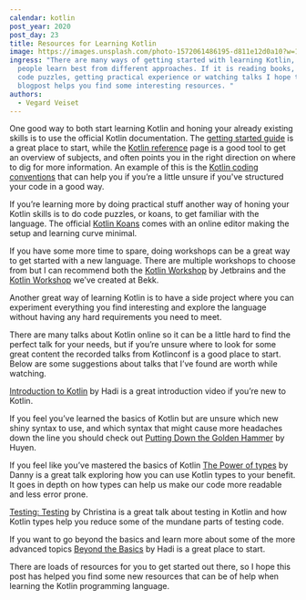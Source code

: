 ```yaml
---
calendar: kotlin
post_year: 2020
post_day: 23
title: Resources for Learning Kotlin
image: https://images.unsplash.com/photo-1572061486195-d811e12d0a10?w=1226&h=400&fit=crop&crop=edges
ingress: "There are many ways of getting started with learning Kotlin, different
  people learn best from different approaches. If it is reading books, solving
  code puzzles, getting practical experience or watching talks I hope this
  blogpost helps you find some interesting resources. "
authors:
  - Vegard Veiset
---
```

One good way to both start learning Kotlin and honing your already existing skills is to use the official Kotlin documentation. The [getting started guide](https://kotlinlang.org/docs/tutorials/getting-started.html) is a great place to start, while the [Kotlin reference](https://kotlinlang.org/docs/reference/) page is a good tool to get an overview of subjects, and often points you in the right direction on where to dig for more information. An example of this is the [Kotlin coding conventions](https://kotlinlang.org/docs/reference/coding-conventions.html) that can help you if you’re a little unsure if you've structured your code in a good way.

If you’re learning more by doing practical stuff another way of honing your Kotlin skills is to do code puzzles, or koans, to get familiar with the language. The official [Kotlin Koans](https://kotlinlang.org/docs/tutorials/koans.html) comes with an online editor making the setup and learning curve minimal.

If you have some more time to spare, doing workshops can be a great way to get started with a new language. There are multiple workshops to choose from but I can recommend both the [Kotlin Workshop](https://github.com/Kotlin/workshop) by Jetbrains and the [Kotlin Workshop](https://github.com/bekk/kotlin-workshop) we’ve created at Bekk.

Another great way of learning Kotlin is to have a side project where you can experiment everything you find interesting and explore the language without having any hard requirements you need to meet.

There are many talks about Kotlin online so it can be a little hard to find the perfect talk for your needs, but if you’re unsure where to look for some great content the recorded talks from Kotlinconf is a good place to start. Below are some suggestions about talks that I’ve found are worth while watching.

[Introduction to Kotlin](https://www.youtube.com/watch?v=X1RVYt2QKQE) by Hadi is a great introduction video if you’re new to Kotlin.

If you feel you’ve learned the basics of Kotlin but are unsure which new shiny syntax to use, and which syntax that might cause more headaches down the line you should check out [Putting Down the Golden Hammer](https://kotlinconf.com/2019/talks/video/2019/127173/) by Huyen.

If you feel like you’ve mastered the basics of Kotlin [The Power of types](https://kotlinconf.com/2019/talks/video/2019/100283/) by Danny is a great talk exploring how you can use Kotlin types to your benefit. It goes in depth on how types can help us make our code more readable and less error prone.

[Testing: Testing](https://kotlinconf.com/2019/talks/video/2019/137063/) by Christina is a great talk about testing in Kotlin and how Kotlin types help you reduce some of the mundane parts of testing code.

If you want to go beyond the basics and learn more about some of the more advanced topics [Beyond the Basics](https://www.youtube.com/watch?v=1KldcFc7HCY) by Hadi is a great place to start.

There are loads of resources for you to get started out there, so I hope this post has helped you find some new resources that can be of help when learning the Kotlin programming language.
